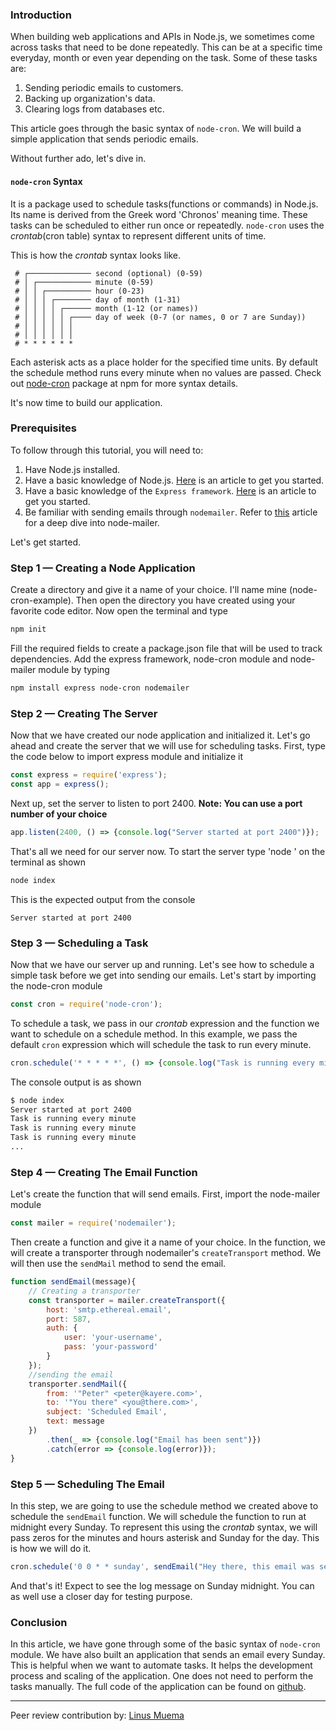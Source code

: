 ### Introduction
When building web applications and APIs in Node.js, we sometimes come across tasks that need to be done repeatedly. This can be at a specific time everyday, month or even year depending on the task. Some of these tasks are:

1. Sending periodic emails to customers.
2. Backing up organization's data.
3. Clearing logs from databases etc.

This article goes through the basic syntax of `node-cron`. We will build a simple application that sends periodic emails.

Without further ado, let's dive in.

#### `node-cron` Syntax
It is a package used to schedule tasks(functions or commands) in Node.js. Its name is derived from the Greek word 'Chronos' meaning time.
These tasks can be scheduled to either run once or repeatedly.
`node-cron` uses the *crontab*(cron table) syntax to represent different units of time.

This is how the *crontab* syntax looks like.
```
 # ┌────────────── second (optional) (0-59)
 # │ ┌──────────── minute (0-59)
 # │ │ ┌────────── hour (0-23)
 # │ │ │ ┌──────── day of month (1-31)
 # │ │ │ │ ┌────── month (1-12 (or names))
 # │ │ │ │ │ ┌──── day of week (0-7 (or names, 0 or 7 are Sunday))
 # │ │ │ │ │ │
 # │ │ │ │ │ │
 # * * * * * *
```
Each asterisk acts as a place holder for the specified time units. By default the schedule method runs every minute when no values are passed. Check out [node-cron](https://www.npmjs.com/package/node-cron) package at npm for more syntax details.

It's now time to build our application.

### Prerequisites
To follow through this tutorial, you will need to:
1. Have Node.js installed.
2. Have a basic knowledge of Node.js. [Here](/engineering-education/history-of-nodejs/) is an article to get you started.
3. Have a basic knowledge of the `Express framework`. [Here](/engineering-education/express/) is an article to get you started.
4. Be familiar with sending emails through `nodemailer`. Refer to [this](/engineering-education/node-mailer/) article for a deep dive into node-mailer.

Let's get started.

### Step 1 — Creating a Node Application
Create a directory and give it a name of your choice. I'll name mine (node-cron-example). Then open the directory you have created using your favorite code editor. Now open the terminal and type

```bash
npm init
```
Fill the required fields to create a package.json file that will be used to track dependencies. Add the express framework, node-cron module and node-mailer module by typing

```bash
npm install express node-cron nodemailer
```

### Step 2 — Creating The Server
Now that we have created our node application and initialized it. Let's go ahead and create the server that we will use for scheduling tasks. First, type the code below to import express module and initialize it

```Javascript
const express = require('express');
const app = express();
```

Next up, set the server to listen to port 2400. **Note: You can use a port number of your choice**

```Javascript
app.listen(2400, () => {console.log("Server started at port 2400")});
```

That's all we need for our server now. To start the server type 'node <entry point file>' on the terminal as shown

```bash
node index
```

This is the expected output from the console
```
Server started at port 2400
```

### Step 3 — Scheduling a Task
Now that we have our server up and running. Let's see how to schedule a simple task before we get into sending our emails. Let's start by importing the node-cron module

```Javascript
const cron = require('node-cron');
```

To schedule a task, we pass in our *crontab* expression and the function we want to schedule on a schedule method. In this example, we  pass the default `cron` expression which will schedule the task to run every minute.

```Javascript
cron.schedule('* * * * *', () => {console.log("Task is running every minute")});
```
The console output is as shown

```bash
$ node index
Server started at port 2400
Task is running every minute
Task is running every minute
Task is running every minute
...
```
### Step 4 — Creating The Email Function
Let's create the function that will send emails.  First, import the node-mailer module

```Javascript
const mailer = require('nodemailer');
```

Then create a function and give it a name of your choice.
In the function, we will create a transporter through nodemailer's `createTransport` method. We will then use the `sendMail` method to send the email.

```Javascript
function sendEmail(message){
    // Creating a transporter
    const transporter = mailer.createTransport({
        host: 'smtp.ethereal.email',
        port: 587,
        auth: {
            user: 'your-username',
            pass: 'your-password'
        }
    });
    //sending the email
    transporter.sendMail({
        from: '"Peter" <peter@kayere.com>',
        to: '"You there" <you@there.com>',
        subject: 'Scheduled Email',
        text: message
    })
        .then(_ => {console.log("Email has been sent")})
        .catch(error => {console.log(error)});
}
```

### Step 5 — Scheduling The Email
In this step, we are going to use the schedule method we created above to schedule the `sendEmail` function. We will schedule the function to run at midnight every Sunday. To represent this using the *crontab* syntax, we will pass zeros for the minutes and hours asterisk and Sunday for the day. This is how we will do it.

```Javascript
cron.schedule('0 0 * * sunday', sendEmail("Hey there, this email was sent to you automatically"));
```
And that's it! Expect to see the log message on Sunday midnight. You can as well use a closer day for testing purpose.

### Conclusion
In this article, we have gone through some of the basic syntax of `node-cron` module. We have also built an application that sends an email every Sunday. This is helpful when we want to automate tasks. It helps the development process and scaling of the application. One does not need to perform the tasks manually. The full code of the application can be found on [github](https://github.com/kayere/node-cron-example.git).

---
Peer review contribution by: [Linus Muema](/engineering-education/authors/linus-muema/)
